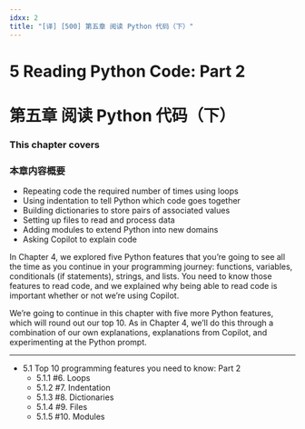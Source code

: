 ```yaml
---
idxx: 2
title: "[译] [500] 第五章 阅读 Python 代码（下）"
---
```


# 5 Reading Python Code: Part 2
# 第五章 阅读 Python 代码（下）

### This chapter covers
### 本章内容概要

* Repeating code the required number of times using loops
* Using indentation to tell Python which code goes together
* Building dictionaries to store pairs of associated values
* Setting up files to read and process data
* Adding modules to extend Python into new domains
* Asking Copilot to explain code

In Chapter 4, we explored five Python features that you’re going to see all the time as you continue in your programming journey: functions, variables, conditionals (if statements), strings, and lists. You need to know those features to read code, and we explained why being able to read code is important whether or not we’re using Copilot.

We’re going to continue in this chapter with five more Python features, which will round out our top 10. As in Chapter 4, we’ll do this through a combination of our own explanations, explanations from Copilot, and experimenting at the Python prompt.

***

* 5.1 Top 10 programming features you need to know: Part 2
	* 5.1.1 #6. Loops
	* 5.1.2 #7. Indentation
	* 5.1.3 #8. Dictionaries
	* 5.1.4 #9. Files
	* 5.1.5 #10. Modules
